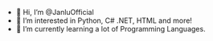 - 👋 Hi, I’m @JanluOfficial
- 👀 I’m interested in Python, C# .NET, HTML and more!
- 🌱 I’m currently learning a lot of Programming Languages.

<!---
JanluOfficial/JanluOfficial is a ✨ special ✨ repository because its `README.md` (this file) appears on your GitHub profile.
You can click the Preview link to take a look at your changes.
--->
